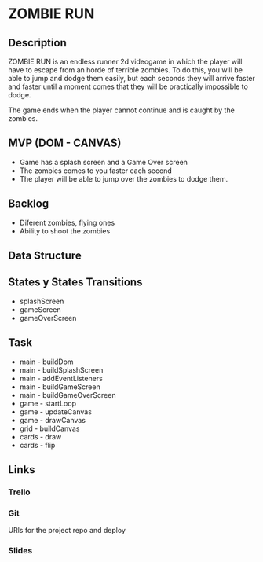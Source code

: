 # ZOMBIE RUN

## Description

ZOMBIE RUN is an endless runner 2d videogame in which the player will have to escape from an horde of terrible zombies. To do this, you will be able to jump and dodge them easily, but each seconds they will arrive faster and faster until a moment comes that they will be practically impossible to dodge.

The game ends when the player cannot continue and is caught by the zombies.

## MVP (DOM - CANVAS)

- Game has a splash screen and a Game Over screen
- The zombies comes to you faster each second
- The player will be able to jump over the zombies to dodge them.


## Backlog

- Diferent zombies, flying ones
- Ability to shoot the zombies

## Data Structure
 


## States y States Transitions

- splashScreen
- gameScreen
- gameOverScreen

## Task

- main - buildDom
- main - buildSplashScreen
- main - addEventListeners
- main - buildGameScreen
- main - buildGameOverScreen
- game - startLoop
- game - updateCanvas
- game - drawCanvas
- grid - buildCanvas
- cards - draw
- cards - flip


## Links

### Trello


### Git
URls for the project repo and deploy


### Slides

